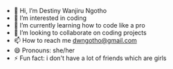- 👋 Hi, I’m Destiny Wanjiru Ngotho
- 👀 I’m interested in coding
- 🌱 I’m currently learning how to code like a pro
- 💞️ I’m looking to collaborate on coding projects
- 📫 How to reach me dwngotho@gmail.com
- 😄 Pronouns: she/her
- ⚡ Fun fact: i don't have a lot of friends which are girls

<!---
Destinyngotho/Destinyngotho is a ✨ special ✨ repository because its `README.md` (this file) appears on your GitHub profile.
You can click the Preview link to take a look at your changes.
--->
